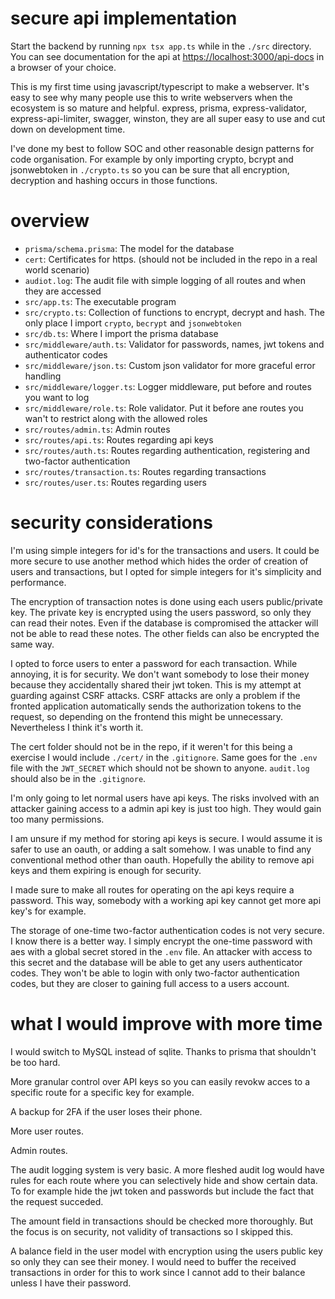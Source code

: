 # secure api implementation
Start the backend by running `npx tsx app.ts` while in the `./src` directory. You can see documentation for the api at <https://localhost:3000/api-docs> in a browser of your choice.

This is my first time using javascript/typescript to make a webserver. It's easy to see why many people use this to write webservers when the ecosystem is so mature and helpful. express, prisma, express-validator, express-api-limiter, swagger, winston, they are all super easy to use and cut down on development time.

I've done my best to follow SOC and other reasonable design patterns for code organisation. For example by only importing crypto, bcrypt and jsonwebtoken in `./crypto.ts` so you can be sure that all encryption, decryption and hashing occurs in those functions.

# overview
- `prisma/schema.prisma`: The model for the database
- `cert`: Certificates for https. (should not be included in the repo in a real world scenario)
- `audiot.log`: The audit file with simple logging of all routes and when they are accessed
- `src/app.ts`: The executable program
- `src/crypto.ts`: Collection of functions to encrypt, decrypt and hash. The only place I import `crypto`, `becrypt` and `jsonwebtoken`
- `src/db.ts`: Where I import the prisma database
- `src/middleware/auth.ts`: Validator for passwords, names, jwt tokens and authenticator codes
- `src/middleware/json.ts`: Custom json validator for more graceful error handling
- `src/middleware/logger.ts`: Logger middleware, put before and routes you want to log
- `src/middleware/role.ts`: Role validator. Put it before ane routes you wan't to restrict along with the allowed roles
- `src/routes/admin.ts`: Admin routes
- `src/routes/api.ts`: Routes regarding api keys
- `src/routes/auth.ts`: Routes regarding authentication, registering and two-factor authentication
- `src/routes/transaction.ts`: Routes regarding transactions
- `src/routes/user.ts`: Routes regarding users

# security considerations
I'm using simple integers for id's for the transactions and users. It could be more secure to use another method which hides the order of creation of users and transactions, but I opted for simple integers for it's simplicity and performance.

The encryption of transaction notes is done using each users public/private key. The private key is encrypted using the users password, so only they can read their notes. Even if the database is compromised the attacker will not be able to read these notes. The other fields can also be encrypted the same way.

I opted to force users to enter a password for each transaction. While annoying, it is for security. We don't want somebody to lose their money because they accidentally shared their jwt token. This is my attempt at guarding against CSRF attacks. CSRF attacks are only a problem if the fronted application automatically sends the authorization tokens to the request, so depending on the frontend this might be unnecessary. Nevertheless I think it's worth it.

The cert folder should not be in the repo, if it weren't for this being a exercise I would include `./cert/` in the `.gitignore`. Same goes for the `.env` file with the `JWT_SECRET` which should not be shown to anyone. `audit.log` should also be in the `.gitignore`.

I'm only going to let normal users have api keys. The risks involved with an attacker gaining access to a admin api key is just too high. They would gain too many permissions.

I am unsure if my method for storing api keys is secure. I would assume it is safer to use an oauth, or adding a salt somehow. I was unable to find any conventional method other than oauth. Hopefully the ability to remove api keys and them expiring is enough for security.

I made sure to make all routes for operating on the api keys require a password. This way, somebody with a working api key cannot get more api key's for example.

The storage of one-time two-factor authentication codes is not very secure. I know there is a better way. I simply encrypt the one-time password with aes with a global secret stored in the `.env` file. An attacker with access to this secret and the database will be able to get any users authenticator codes. They won't be able to login with only two-factor authentication codes, but they are closer to gaining full access to a users account.

# what I would improve with more time
I would switch to MySQL instead of sqlite. Thanks to prisma that shouldn't be too hard.

More granular control over API keys so you can easily revokw acces to a specific route for a specific key for example.

A backup for 2FA if the user loses their phone.

More user routes.

Admin routes.

The audit logging system is very basic. A more fleshed audit log would have rules for each route where you can selectively hide and show certain data. To for example hide the jwt token and passwords but include the fact that the request succeded.

The amount field in transactions should be checked more thoroughly. But the focus is on security, not validity of transactions so I skipped this.

A balance field in the user model with encryption using the users public key so only they can see their money. I would need to buffer the received transactions in order for this to work since I cannot add to their balance unless I have their password.
